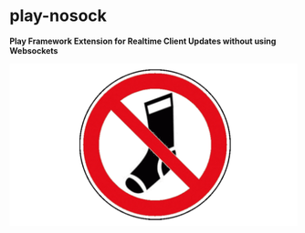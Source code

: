 # play-nosock

**Play Framework Extension for Realtime Client Updates without using Websockets**

![logo](doc/logo.gif)
